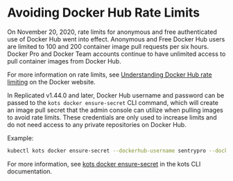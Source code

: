 # Avoiding Docker Hub Rate Limits

On November 20, 2020, rate limits for anonymous and free authenticated use of Docker Hub went into effect.
Anonymous and Free Docker Hub users are limited to 100 and 200 container image pull requests per six hours.
Docker Pro and Docker Team accounts continue to have unlimited access to pull container images from Docker Hub.

For more information on rate limits, see [Understanding Docker Hub rate limiting](https://www.docker.com/increase-rate-limits) on the Docker website.

In Replicated v1.44.0 and later, Docker Hub username and password can be passed to the `kots docker ensure-secret` CLI command, which will create an image pull secret that the admin console can utilize when pulling images to avoid rate limits.
These credentials are only used to increase limits and do not need access to any private repositories on Docker Hub.

Example:

```bash
kubectl kots docker ensure-secret --dockerhub-username sentrypro --dockerhub-password password --namespace sentry-pro
```

For more information, see [kots docker ensure-secret](https://kots.io/kots-cli/docker/ensure-permissions/) in the kots CLI documentation.
